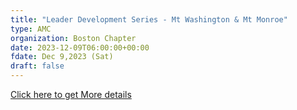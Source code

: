 ```yaml
---
title: "Leader Development Series - Mt Washington & Mt Monroe" 
type: AMC
organization: Boston Chapter
date: 2023-12-09T06:00:00+00:00
fdate: Dec 9,2023 (Sat)
draft: false
---
```

<a href="https://activities.outdoors.org/search/index.cfm/action/details/id/147199" target="_blank">Click here to get More details</a>


